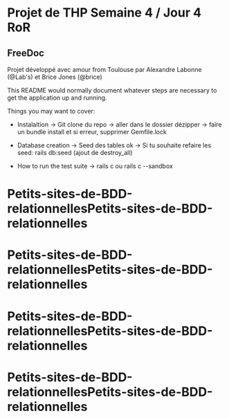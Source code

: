 # Projet de THP Semaine 4 / Jour 4 RoR
## FreeDoc

Projet développé avec amour from Toulouse par Alexandre Labonne (@Lab's) et Brice Jones (@brice)

This README would normally document whatever steps are necessary to get the
application up and running.

Things you may want to cover:

* Instalaltion
-> Git clone du repo
-> aller dans le dossier dézipper
-> faire un bundle install et si erreur, supprimer Gemfile.lock

* Database creation
-> Seed des tables ok
-> Si tu souhaite refaire les seed: rails db:seed (ajout de destroy_all)

* How to run the test suite
-> rails c ou rails c --sandbox
# Petits-sites-de-BDD-relationnellesPetits-sites-de-BDD-relationnelles
# Petits-sites-de-BDD-relationnellesPetits-sites-de-BDD-relationnelles
# Petits-sites-de-BDD-relationnellesPetits-sites-de-BDD-relationnelles
# Petits-sites-de-BDD-relationnellesPetits-sites-de-BDD-relationnelles
